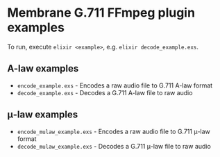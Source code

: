 # Membrane G.711 FFmpeg plugin examples

To run, execute `elixir <example>`, e.g. `elixir decode_example.exs`.

## A-law examples
- `encode_example.exs` - Encodes a raw audio file to G.711 A-law format
- `decode_example.exs` - Decodes a G.711 A-law file to raw audio

## μ-law examples
- `encode_mulaw_example.exs` - Encodes a raw audio file to G.711 μ-law format
- `decode_mulaw_example.exs` - Decodes a G.711 μ-law file to raw audio
